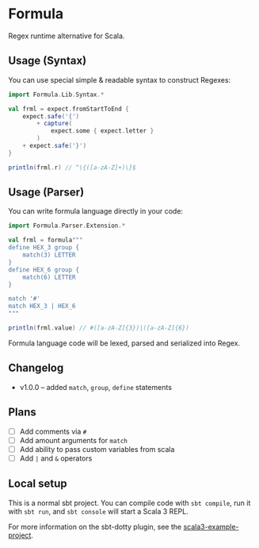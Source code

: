 # Formula

Regex runtime alternative for Scala.

## Usage (Syntax)

You can use special simple & readable syntax to construct Regexes:

```scala
import Formula.Lib.Syntax.*

val frml = expect.fromStartToEnd {
	expect.safe('{')
		+ capture(
			expect.some { expect.letter }
		)
	+ expect.safe('}')
}

println(frml.r) // ^\{([a-zA-Z]+)\}$
```

## Usage (Parser)

You can write formula language directly in your code:

```scala
import Formula.Parser.Extension.*

val frml = formula"""
define HEX_3 group {
	match(3) LETTER
}
define HEX_6 group {
	match(6) LETTER
}

match '#'
match HEX_3 | HEX_6
"""

println(frml.value) // #([a-zA-Z]{3})|([a-zA-Z]{6})
```

Formula language code will be lexed, parsed and serialized into Regex.

## Changelog

-   v1.0.0 – added `match`, `group`, `define` statements

## Plans

-   [ ] Add comments via `#`
-   [ ] Add amount arguments for `match`
-   [ ] Add ability to pass custom variables from scala
-   [ ] Add `|` and `&` operators

## Local setup

This is a normal sbt project. You can compile code with `sbt compile`, run it with `sbt run`, and `sbt console` will start a Scala 3 REPL.

For more information on the sbt-dotty plugin, see the
[scala3-example-project](https://github.com/scala/scala3-example-project/blob/main/README.md).
